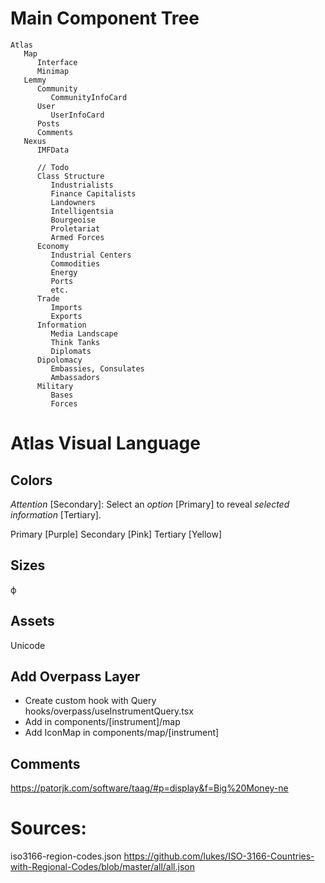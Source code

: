 # Main Component Tree

```
Atlas
   Map
      Interface
      Minimap
   Lemmy
      Community
         CommunityInfoCard
      User
         UserInfoCard
      Posts
      Comments
   Nexus
      IMFData

      // Todo
      Class Structure
         Industrialists
         Finance Capitalists
         Landowners
         Intelligentsia
         Bourgeoise
         Proletariat
         Armed Forces
      Economy
         Industrial Centers
         Commodities
         Energy
         Ports
         etc.
      Trade
         Imports
         Exports
      Information
         Media Landscape
         Think Tanks
         Diplomats
      Dipolomacy
         Embassies, Consulates
         Ambassadors
      Military
         Bases
         Forces
```

# Atlas Visual Language

## Colors

_Attention_ [Secondary]: Select an _option_ [Primary] to reveal _selected information_ [Tertiary].

Primary [Purple]
Secondary [Pink]
Tertiary [Yellow]

## Sizes

ϕ

## Assets

Unicode

## Add Overpass Layer

- Create custom hook with Query hooks/overpass/useInstrumentQuery.tsx
- Add in components/[instrument]/map
- Add IconMap in components/map/[instrument]

## Comments

https://patorjk.com/software/taag/#p=display&f=Big%20Money-ne

# Sources:

iso3166-region-codes.json
https://github.com/lukes/ISO-3166-Countries-with-Regional-Codes/blob/master/all/all.json
